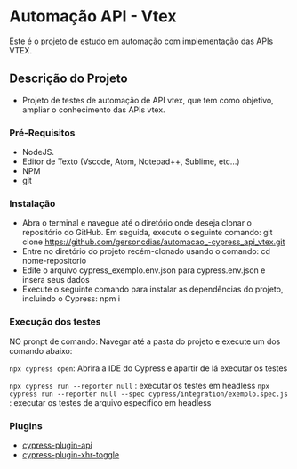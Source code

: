 # Automação API - Vtex

Este é o projeto de estudo em automação com implementação das APIs VTEX.

## Descrição do Projeto

- Projeto de testes de automação de API vtex, que tem como objetivo,
  ampliar o conhecimento das APIs vtex.

### Pré-Requisitos

- NodeJS.
- Editor de Texto (Vscode, Atom, Notepad++, Sublime, etc...)
- NPM
- git

### Instalação

- Abra o terminal e navegue até o diretório onde deseja clonar o repositório do GitHub. Em seguida, execute o seguinte comando:
 git clone https://github.com/gersoncdias/automacao_-cypress_api_vtex.git
- Entre no diretório do projeto recém-clonado usando o comando: 
cd nome-repositorio
- Edite o arquivo cypress_exemplo.env.json para cypress.env.json e insera seus dados
- Execute o seguinte comando para instalar as dependências do projeto, incluindo o Cypress: npm i

### Execução dos testes

NO  pronpt de comando:
Navegar até a pasta do projeto e execute um dos comando abaixo:

`npx cypress open`: Abrira a IDE do Cypress e apartir de lá executar os testes

`npx cypress run --reporter null` : executar os testes em headless
`npx cypress run --reporter null --spec cypress/integration/exemplo.spec.js` : executar os testes de arquivo específico em headless

### Plugins

- [cypress-plugin-api](https://www.npmjs.com/package/cypress-plugin-api)
- [cypress-plugin-xhr-toggle](https://www.npmjs.com/package/cypress-plugin-xhr-toggle)
